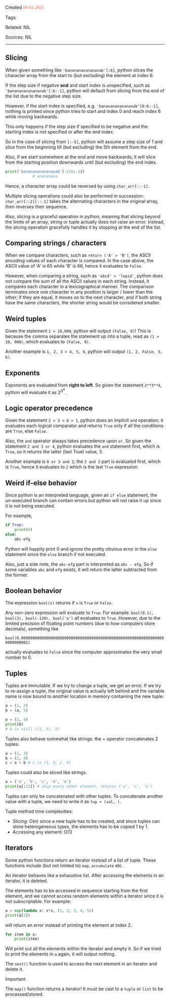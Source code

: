 
Created <font style="color:tomato; font-family:Consolas;">08-01-2025</font>

Tags: 

Related: NIL

Sources: NIL

****

## Slicing

When given something like `'banananananananab'[:6]`, python slices the character array from the start to (but excluding) the element at index 6.

If the step size if negative **and** and start index is unspecified, such as `'banananananananab'[:6:-1]`, python will default from slicing from the end of the list due to the negative step size.

However, if the start index is specified, e.g. `'banananananananab'[0:6:-1]`, nothing is printed since python tries to start and index 0 and reach index 6 while moving backwards.

This only happens if the step size if specified to be negative and the starting index is not specified or after the end index.

So in the case of slicing from `[:-5]`, python will assume a step size of 1 and slice from the beginning till (but excluding) the 5th element from the end.

Also, if we start somewhere at the end and move backwards, it will slice from the starting position downwards until (but excluding) the end index.

````python
print('banananananananab'[-2:6:-1])
            # anananana
````

Hence, a character array could be reversed by using `char_arr[::-1]`.

Multiple slicing operations could also be performed in succession: `char_arr[::2][::-1]` takes the alternating characters in the original array, then reverses their sequence.

Also, slicing is a graceful operation in python, meaning that slicing beyond the limits of an array, string or tuple actually does not raise an error. Instead, the slicing operation gracefully handles it by stopping at the end of the list.

## Comparing strings / characters

When we compare characters, such as `return ('A' > 'B')`, the ASCII encoding values of each character is compared. In the case above, the ASCII value of 'A' is 65 while 'B' is 66, hence it evaluates to `False`.

However, when comparing a string, such as `'abcd' > 'lopid'`, python does not compare the sum of all the ASCII values in each string. Instead, it compares each character in a lexicographical manner. The comparison terminates once one character in any position is larger / lower than the other; if they are equal, it moves on to the next character, and if both string have the same characters, the shorter string would be considered smaller.


## Weird tuples

Given the statement `1 > 10,000`, python will output `(False, 0)`! This is because the comma separates the statement up into a tuple, read as `(1 > 10, 000)`, which evaluates to `(False, 0)`.

Another example is `1, 2, 3 > 4, 5, 6`, python will output `(1, 2, False, 5, 6)`.


## Exponents

Exponents are evaluated from **right to left**. So given the statement `2**3**4`, python will evaluate it as $2^{3^{4}}$.


## Logic operator precedence

Given the statement `2 < 3 < 6 > 1`, python does an implicit `and` operation; it evaluates each logical comparator and returns `True` only if all the conditions are `True`, else `False`.

Also, the `and` operator always takes precedence upon `or`. So given the statement `2 and 3 or 4`, python evaluates the `and` statement first, which is `True`, so it returns the latter (last True) value, 3.

Another example is `0 or 3 and 2`; the `3 and 2` part is evaluated first, which is `True`, hence it evaluates to `2` which is the last `True` expression.


## Weird if-else behavior

Since python is an interpreted language, given an `if else` statement, the un-executed branch can contain errors but python will not raise it up since it is not being executed.

For example, 
````python
if True:
	print(0)
else:
	abc-efg
````

Python will happily print 0 and ignore the pretty obvious error in the `else` statement since the `else` branch if not executed.

Also, just a side note, the `abc-efg` part is interpreted as `abc - efg`. So if some variables `abc` and `efg` exists, it will return the latter subtracted from the former.

## Boolean behavior

The expression `bool(x)` returns if `x` is `True` or `False`.

Any non-zero expression will evaluate to `True`. For example: `bool(0.1), bool(3), bool(-139), bool('a')` all evaluates to `True`. However, due to the limited precision of floating point numbers (due to how computers store decimals), something like 

`bool(0.0000000000000000000000000000000000000000000000000000000000000000000000001)` 

actually evaluates to `False` since the computer approximates the very small number to 0.

## Tuples

Tuples are immutable. If we try to change a tuple, we get an error. If we try to re-assign a tuple, the original value is actually left behind and the variable name is now bound to another location in memory containing the new tuple:

````python
a = (1, 3)
b = (a, 5)

a = (2, 4)
print(b)
# b is still ((1, 3), 5)
````

Tuples also behave somewhat like strings: the + operator concatenates 2 tuples.

````python
a = (1, 3)
b = (2, 4)
c = a + b # c is (1, 3, 2, 4)
````

Tuples could also be sliced like strings.

````python
a = ('a', 'b', 'c', 'd', 'e')
print(a[::2]) # skip every other element, returns ('a', 'c', 'e')
````

Tuples can only be concatenated with other tuples. To concatenate another value with a tuple, we need to write it as `tup + (val, )`.

Tuple method time complexities:
- Slicing: O(n) since a new tuple has to be created, and since tuples can store heterogeneous types, the elements has to be copied 1 by 1.
- Accessing any element: O(1)

## Iterators

Some python functions return an iterator instead of a list of tuple. These functions include (but not limited to) `map`, `accumulate` etc. 

An iterator behaves like a exhaustive list. After accessing the elements in an iterator, it is deleted.

The elements has to be accessed in sequence starting from the first element, and we cannot access random elements within a iterator since it is not subscriptable. For example:

````python
a = map(lambda x: x*x, (1, 2, 3, 4, 5))
print(a[2])
````

will return an error instead of printing the element at index 2.

````python
for item in a:
	print(item)
````

Will print out all the elements within the iterator and empty it. So if we tried to print the elements in `a` again, it will output nothing.

The `next()` function is used to access the next element in an iterator and delete it.

>[!Important]
>The `map()` function returns a iterator! It must be cast to a `tuple` or `list` to be processed/stored.


